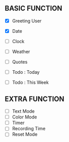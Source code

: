 ## BASIC FUNCTION
- [x] Greeting User
- [x] Date
- [ ] Clock
- [ ] Weather
- [ ] Quotes
- [ ] Todo : Today
- [ ] Todo : This Week


## EXTRA FUNCTION
- [ ] Text Mode 
- [ ] Color Mode
- [ ] Timer
- [ ] Recording Time
- [ ] Reset Mode